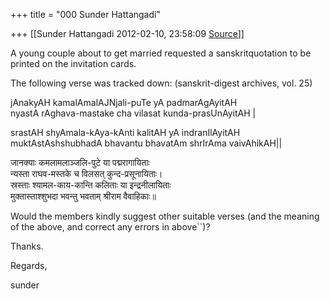 +++
title = "000 Sunder Hattangadi"

+++
[[Sunder Hattangadi	2012-02-10, 23:58:09 [Source](https://groups.google.com/g/samskrita/c/DaLlV4MFEXE)]]



A young couple about to get married requested a sanskritquotation to be printed on the invitation cards.



The following verse was tracked down: (sanskrit-digest archives, vol. 25)



jAnakyAH kamalAmalAJNjali-puTe yA padmarAgAyitAH  
nyastA rAghava-mastake cha vilasat kunda-prasUnAyitAH \|

srastAH shyAmala-kAya-kAnti kalitAH yA indranIlAyitAH  
muktAstAshshubhadA bhavantu bhavatAm shrIrAma vaivAhikAH\|\|



जानक्याः कमलामलाञ्जलि-पुटे या पद्मरागायिताः  
न्यस्ता राघव-मस्तके च विलसत् कुन्द-प्रसूनायिताः।  
स्रस्ताः श्यामल-काय-कान्ति कलिताः या इन्द्रनीलायिताः  
मुक्तास्ताश्शुभदा भवन्तु भवताम् श्रीराम वैवाहिकाः॥



Would the members kindly suggest other suitable verses (and the meaning of the above, and correct any errors in above``)?



Thanks.





Regards,



sunder





